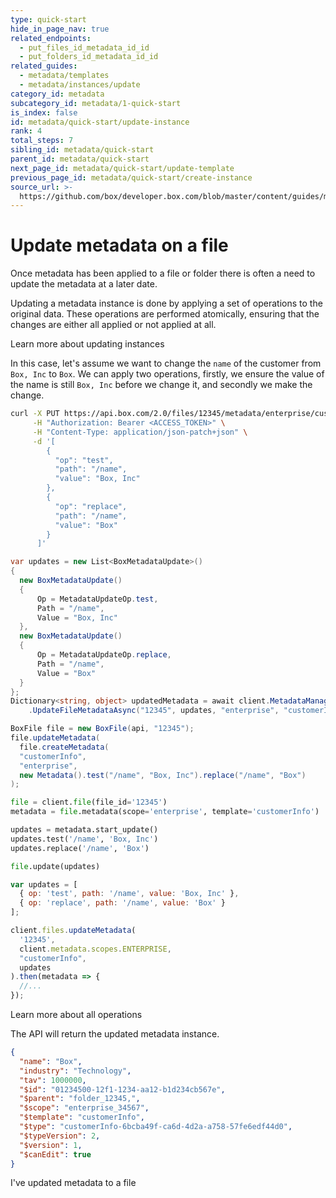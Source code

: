 ```yaml
---
type: quick-start
hide_in_page_nav: true
related_endpoints:
  - put_files_id_metadata_id_id
  - put_folders_id_metadata_id_id
related_guides:
  - metadata/templates
  - metadata/instances/update
category_id: metadata
subcategory_id: metadata/1-quick-start
is_index: false
id: metadata/quick-start/update-instance
rank: 4
total_steps: 7
sibling_id: metadata/quick-start
parent_id: metadata/quick-start
next_page_id: metadata/quick-start/update-template
previous_page_id: metadata/quick-start/create-instance
source_url: >-
  https://github.com/box/developer.box.com/blob/master/content/guides/metadata/1-quick-start/4-update-instance.md
---
```


# Update metadata on a file

Once metadata has been applied to a file or folder there is often a need to
update the metadata at a later date.

Updating a metadata instance is done by applying a set of operations to the
original data. These operations are performed atomically, ensuring that the
changes are either all applied or not applied at all.

<CTA to='g://metadata/instances/update'>
Learn more about updating instances

</CTA>

In this case, let's assume we want to change the `name` of the customer from
`Box, Inc` to `Box`. We can apply two operations, firstly, we ensure the
value of the name is still `Box, Inc` before we change it, and secondly we make
the change.

<!-- markdownlint-disable line-length -->

<Tabs>

<Tab title='cURL'>

```sh
curl -X PUT https://api.box.com/2.0/files/12345/metadata/enterprise/customerInfo \
     -H "Authorization: Bearer <ACCESS_TOKEN>" \
     -H "Content-Type: application/json-patch+json" \
     -d '[
        {
          "op": "test",
          "path": "/name",
          "value": "Box, Inc"
        },
        {
          "op": "replace",
          "path": "/name",
          "value": "Box"
        }
      ]'
```

</Tab>
<Tab title='.NET'>

```c#
var updates = new List<BoxMetadataUpdate>()
{
  new BoxMetadataUpdate()
  {
      Op = MetadataUpdateOp.test,
      Path = "/name",
      Value = "Box, Inc"
  },
  new BoxMetadataUpdate()
  {
      Op = MetadataUpdateOp.replace,
      Path = "/name",
      Value = "Box"
  }
};
Dictionary<string, object> updatedMetadata = await client.MetadataManager
    .UpdateFileMetadataAsync("12345", updates, "enterprise", "customerInfo");
```

</Tab>
<Tab title='Java'>

```java
BoxFile file = new BoxFile(api, "12345");
file.updateMetadata(
  file.createMetadata(
  "customerInfo",
  "enterprise",
  new Metadata().test("/name", "Box, Inc").replace("/name", "Box")
);
```

</Tab>
<Tab title='Python'>

```py
file = client.file(file_id='12345')
metadata = file.metadata(scope='enterprise', template='customerInfo')

updates = metadata.start_update()
updates.test('/name', 'Box, Inc')
updates.replace('/name', 'Box') 

file.update(updates)
```

</Tab>
<Tab title='Node'>

```js
var updates = [
  { op: 'test', path: '/name', value: 'Box, Inc' },
  { op: 'replace', path: '/name', value: 'Box' }
];

client.files.updateMetadata(
  '12345', 
  client.metadata.scopes.ENTERPRISE, 
  "customerInfo", 
  updates
).then(metadata => {
  //...
});
```

</Tab>

</Tabs>

<CTA to='g://metadata/instances/update'>
Learn more about all operations

</CTA>

The API will return the updated metadata instance.

```json
{
  "name": "Box",
  "industry": "Technology",
  "tav": 1000000,
  "$id": "01234500-12f1-1234-aa12-b1d234cb567e",
  "$parent": "folder_12345,",
  "$scope": "enterprise_34567",
  "$template": "customerInfo",
  "$type": "customerInfo-6bcba49f-ca6d-4d2a-a758-57fe6edf44d0",
  "$typeVersion": 2,
  "$version": 1,
  "$canEdit": true
}
```

<!-- markdownlint-enable line-length -->

<Next>

I've updated metadata to a file

</Next>
